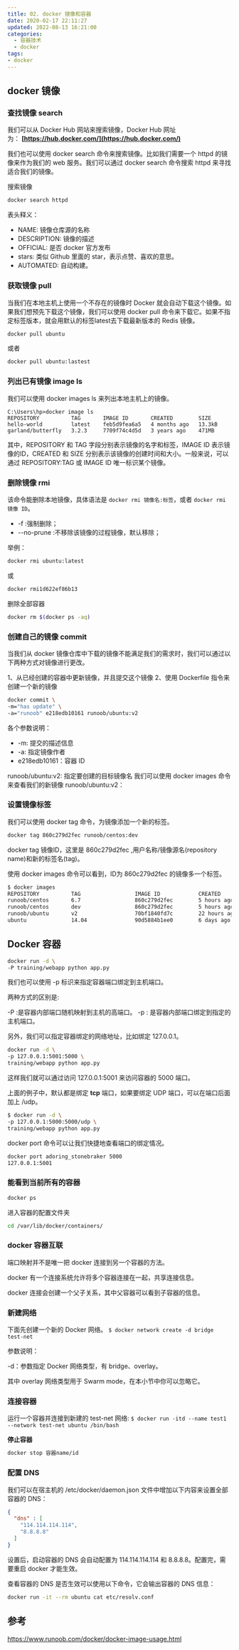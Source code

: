 ```yaml
---
title: 02. docker 镜像和容器
date: 2020-02-17 22:11:27
updated: 2022-08-13 16:21:00
categories:
  - 容器技术
  - docker
tags:
- docker
---
```


## docker 镜像

### 查找镜像 search

我们可以从 Docker Hub 网站来搜索镜像，Docker Hub 网址为： **[https://hub.docker.com/](https://hub.docker.com/)**

我们也可以使用 docker search 命令来搜索镜像。比如我们需要一个 httpd 的镜像来作为我们的 web 服务。我们可以通过 docker search 命令搜索 httpd 来寻找适合我们的镜像。

搜索镜像

```bash
docker search httpd
```

表头释义：

* NAME: 镜像仓库源的名称
* DESCRIPTION: 镜像的描述
* OFFICIAL: 是否 docker 官方发布
* stars: 类似 Github 里面的 star，表示点赞、喜欢的意思。
* AUTOMATED: 自动构建。

### 获取镜像 pull

当我们在本地主机上使用一个不存在的镜像时 Docker 就会自动下载这个镜像。如果我们想预先下载这个镜像，我们可以使用 docker pull 命令来下载它。如果不指定标签版本，就会用默认的标签latest去下载最新版本的 Redis 镜像。

```sh
docker pull ubuntu
```

或者

```sh
docker pull ubuntu:lastest
```

### 列出已有镜像 image ls

我们可以使用 docker images ls 来列出本地主机上的镜像。

```text
C:\Users\hp>docker image ls
REPOSITORY          TAG       IMAGE ID       CREATED        SIZE
hello-world         latest    feb5d9fea6a5   4 months ago   13.3kB
garland/butterfly   3.2.3     7709f74c4d5d   3 years ago    471MB
```

其中，REPOSITORY 和 TAG 字段分别表示镜像的名字和标签，IMAGE ID 表示镜像的ID，CREATED 和 SIZE 分别表示该镜像的创建时间和大小。一般来说，可以通过 REPOSITORY:TAG 或 IMAGE ID 唯一标识某个镜像。

### 删除镜像 rmi

该命令能删除本地镜像，具体语法是 `docker rmi 镜像名:标签`，或者 `docker rmi 镜像 ID`。

* -f :强制删除；
* --no-prune :不移除该镜像的过程镜像，默认移除；

举例：

```sh
docker rmi ubuntu:latest
```

或

```sh
docker rmi1d622ef86b13
```

删除全部容器

```sh
docker rm $(docker ps -aq)
```

### 创建自己的镜像 commit

当我们从 docker 镜像仓库中下载的镜像不能满足我们的需求时，我们可以通过以下两种方式对镜像进行更改。

1、从已经创建的容器中更新镜像，并且提交这个镜像
2、使用 Dockerfile 指令来创建一个新的镜像

```sh
docker commit \
-m="has update" \
-a="runoob" e218edb10161 runoob/ubuntu:v2
```

各个参数说明：

* -m: 提交的描述信息
* -a: 指定镜像作者
* e218edb10161：容器 ID

runoob/ubuntu:v2: 指定要创建的目标镜像名
我们可以使用 docker images 命令来查看我们的新镜像 runoob/ubuntu:v2：

### 设置镜像标签

我们可以使用 docker tag 命令，为镜像添加一个新的标签。

```sh
docker tag 860c279d2fec runoob/centos:dev
```

docker tag 镜像ID，这里是 860c279d2fec ,用户名称/镜像源名(repository name)和新的标签名(tag)。

使用 docker images 命令可以看到，ID为 860c279d2fec 的镜像多一个标签。

```sh
$ docker images
REPOSITORY          TAG                 IMAGE ID            CREATED             SIZE
runoob/centos       6.7                 860c279d2fec        5 hours ago         190.6 MB
runoob/centos       dev                 860c279d2fec        5 hours ago         190.6 MB
runoob/ubuntu       v2                  70bf1840fd7c        22 hours ago        158.5 MB
ubuntu              14.04               90d5884b1ee0        6 days ago          188 MB
```

## Docker 容器

```sh
docker run -d \
-P training/webapp python app.py
```

我们也可以使用 -p 标识来指定容器端口绑定到主机端口。

两种方式的区别是:

-P :是容器内部端口随机映射到主机的高端口。
-p : 是容器内部端口绑定到指定的主机端口。

另外，我们可以指定容器绑定的网络地址，比如绑定 127.0.0.1。

```sh
docker run -d \
-p 127.0.0.1:5001:5000 \
training/webapp python app.py
```

这样我们就可以通过访问 127.0.0.1:5001 来访问容器的 5000 端口。

上面的例子中，默认都是绑定 **tcp** 端口，如果要绑定 UDP 端口，可以在端口后面加上 /udp。

```sh
$ docker run -d \
-p 127.0.0.1:5000:5000/udp \
training/webapp python app.py
```

docker port 命令可以让我们快捷地查看端口的绑定情况。

```sh
docker port adoring_stonebraker 5000
127.0.0.1:5001
```

### 能看到当前所有的容器

```sh
docker ps
```

进入容器的配置文件夹

```sh
cd /var/lib/docker/containers/
```

### docker 容器互联

端口映射并不是唯一把 docker 连接到另一个容器的方法。

docker 有一个连接系统允许将多个容器连接在一起，共享连接信息。

docker 连接会创建一个父子关系，其中父容器可以看到子容器的信息。

### 新建网络

下面先创建一个新的 Docker 网络。
`$ docker network create -d bridge test-net`

参数说明：

-d：参数指定 Docker 网络类型，有 bridge、overlay。

其中 overlay 网络类型用于 Swarm mode，在本小节中你可以忽略它。

### 连接容器

运行一个容器并连接到新建的 test-net 网络:
`$ docker run -itd --name test1 --network test-net ubuntu /bin/bash`

**停止容器**

```sh
docker stop 容器name/id
```

### 配置 DNS

我们可以在宿主机的 /etc/docker/daemon.json 文件中增加以下内容来设置全部容器的 DNS：

```json
{
  "dns" : [
    "114.114.114.114",
    "8.8.8.8"
  ]
}
```

设置后，启动容器的 DNS 会自动配置为 114.114.114.114 和 8.8.8.8。配置完，需要重启 docker 才能生效。

查看容器的 DNS 是否生效可以使用以下命令，它会输出容器的 DNS 信息：

```sh
docker run -it --rm ubuntu cat etc/resolv.conf
```

## 参考

<https://www.runoob.com/docker/docker-image-usage.html>
